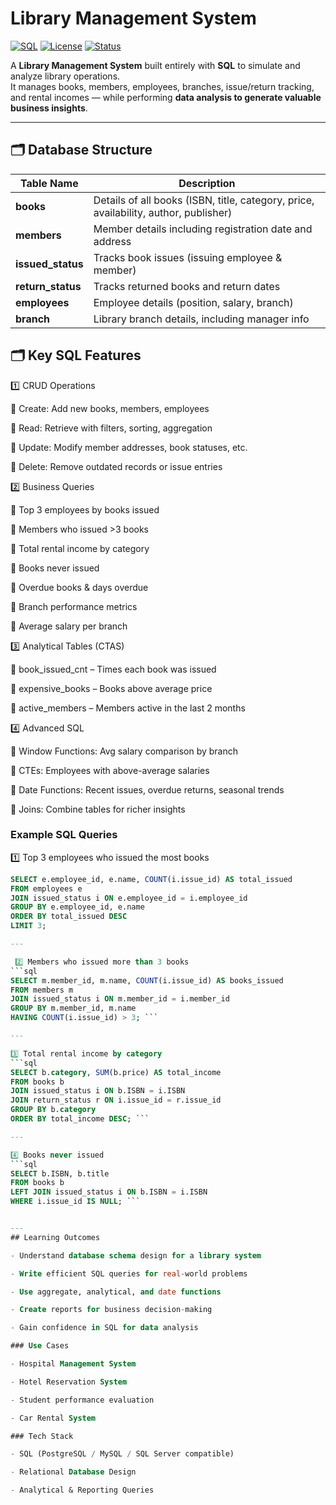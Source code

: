 # Library Management System


[![SQL](https://img.shields.io/badge/SQL-PostgreSQL-blue)](https://www.postgresql.org/)
[![License](https://img.shields.io/badge/license-MIT-green.svg)](LICENSE)
[![Status](https://img.shields.io/badge/status-Completed-success)]()

A **Library Management System** built entirely with **SQL** to simulate and analyze library operations.  
It manages books, members, employees, branches, issue/return tracking, and rental incomes — while performing **data analysis to generate valuable business insights**.

---

## 🗂 Database Structure

| Table Name       | Description |
|------------------|-------------|
| **books**        | Details of all books (ISBN, title, category, price, availability, author, publisher) |
| **members**      | Member details including registration date and address |
| **issued_status**| Tracks book issues (issuing employee & member) |
| **return_status**| Tracks returned books and return dates |
| **employees**    | Employee details (position, salary, branch) |
| **branch**       | Library branch details, including manager info |


## 🗂 Key SQL Features
1️⃣ CRUD Operations

🔸 Create: Add new books, members, employees

🔸 Read: Retrieve with filters, sorting, aggregation

🔸 Update: Modify member addresses, book statuses, etc.

🔸 Delete: Remove outdated records or issue entries

2️⃣ Business Queries


🔸 Top 3 employees by books issued

🔸 Members who issued >3 books

🔸 Total rental income by category

🔸 Books never issued

🔸 Overdue books & days overdue

🔸 Branch performance metrics

🔸 Average salary per branch

3️⃣ Analytical Tables (CTAS)

🔸 book_issued_cnt – Times each book was issued

🔸 expensive_books – Books above average price

🔸 active_members – Members active in the last 2 months

4️⃣ Advanced SQL

🔸 Window Functions: Avg salary comparison by branch

🔸 CTEs: Employees with above-average salaries

🔸 Date Functions: Recent issues, overdue returns, seasonal trends

🔸 Joins: Combine tables for richer insights

### Example SQL Queries
 1️⃣ Top 3 employees who issued the most books
```sql
SELECT e.employee_id, e.name, COUNT(i.issue_id) AS total_issued
FROM employees e
JOIN issued_status i ON e.employee_id = i.employee_id
GROUP BY e.employee_id, e.name
ORDER BY total_issued DESC
LIMIT 3;

---

 2️⃣ Members who issued more than 3 books
```sql
SELECT m.member_id, m.name, COUNT(i.issue_id) AS books_issued
FROM members m
JOIN issued_status i ON m.member_id = i.member_id
GROUP BY m.member_id, m.name
HAVING COUNT(i.issue_id) > 3; ```

---

3️⃣ Total rental income by category
```sql
SELECT b.category, SUM(b.price) AS total_income
FROM books b
JOIN issued_status i ON b.ISBN = i.ISBN
JOIN return_status r ON i.issue_id = r.issue_id
GROUP BY b.category
ORDER BY total_income DESC; ```

---

4️⃣ Books never issued
```sql
SELECT b.ISBN, b.title
FROM books b
LEFT JOIN issued_status i ON b.ISBN = i.ISBN
WHERE i.issue_id IS NULL; ```


---
## Learning Outcomes

- Understand database schema design for a library system

- Write efficient SQL queries for real-world problems

- Use aggregate, analytical, and date functions

- Create reports for business decision-making

- Gain confidence in SQL for data analysis

### Use Cases

- Hospital Management System

- Hotel Reservation System

- Student performance evaluation

- Car Rental System

### Tech Stack

- SQL (PostgreSQL / MySQL / SQL Server compatible)

- Relational Database Design

- Analytical & Reporting Queries
